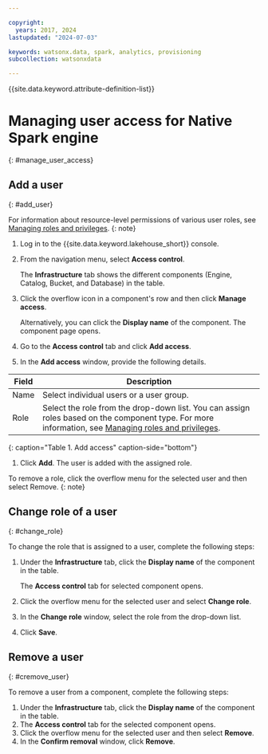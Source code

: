 ```yaml
---

copyright:
  years: 2017, 2024
lastupdated: "2024-07-03"

keywords: watsonx.data, spark, analytics, provisioning
subcollection: watsonxdata

---
```


{{site.data.keyword.attribute-definition-list}}

# Managing user access for Native Spark engine
{: #manage_user_access}

## Add a user
{: #add_user}

For information about resource-level permissions of various user roles, see [Managing roles and privileges](watsonxdata?topic=watsonxdata-role_priv#native_spark).
{: note}

1. Log in to the {{site.data.keyword.lakehouse_short}} console.
1. From the navigation menu, select **Access control**.

   The **Infrastructure** tab shows the different components (Engine, Catalog, Bucket, and Database) in the table.
1. Click the overflow icon in a component's row and then click **Manage access**.

   Alternatively, you can click the **Display name** of the component. The component page opens.
1. Go to the **Access control** tab and click **Add access**.
1. In the **Add access** window, provide the following details.

| Field | Description |
|-------|-----------------|
| Name | Select individual users or a user group.|
| Role | Select the role from the drop-down list. You can assign roles based on the component type. For more information, see [Managing roles and privileges](watsonxdata?topic=watsonxdata-role_priv#native_spark).|
{: caption="Table 1. Add access" caption-side="bottom"}

1. Click **Add**. The user is added with the assigned role.

To remove a role, click the overflow menu for the selected user and then select Remove.
{: note}

## Change role of a user
{: #change_role}

To change the role that is assigned to a user, complete the following steps:

1. Under the **Infrastructure** tab, click the **Display name** of the component in the table.

   The **Access control** tab for selected component opens.
1. Click the overflow menu for the selected user and select **Change role**.
1. In the **Change role** window, select the role from the drop-down list.
1. Click **Save**.

## Remove a user
{: #cremove_user}

To remove a user from a component, complete the following steps:

1. Under the **Infrastructure** tab, click the **Display name** of the component in the table.
1. The **Access control** tab for the selected component opens.
1. Click the overflow menu for the selected user and then select **Remove**.
1. In the **Confirm removal** window, click **Remove**.
